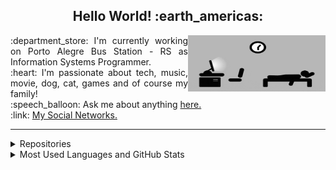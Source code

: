 <h2 align="center">Hello World! :earth_americas:</h2>

<img src="https://github.com/lucasrmagalhaes/lucasrmagalhaes/blob/master/assets/days.gif" width="220px" height="90" align="right" alt="Routine">

<p align="justify">
  :department_store: I'm currently working on Porto Alegre Bus Station - RS as Information Systems Programmer.<br />
  :heart: I'm passionate about tech, music, movie, dog, cat, games and of course my family!<br />
  :speech_balloon: Ask me about anything <a href="https://github.com/lucasrmagalhaes/lucasrmagalhaes/issues">here.</a><br />
  :link: <a href="https://linktr.ee/lucasrmagalhaes">My Social Networks.</a><br />
</p>

<hr />

<details>
  <summary>Repositories</summary>
    <div>
      <h2 align="center">My Projects</h2>
        <ul>
          <li><a href="https://github.com/lucasrmagalhaes/lucasrmagalhaes">lucasrmagalhaes</a></li>
          <li><a href="https://github.com/lucasrmagalhaes/lucasrmagalhaes-portfolio">Portfólio</a></li>
          <li><a href="https://github.com/lucasrmagalhaes/snake-js">Snake</a></li>
          <li><a href="https://github.com/lucasrmagalhaes/desafios-DIO">Desafios da Digital Innovation One</a></li>
          <li><a href="https://github.com/lucasrmagalhaes/covid19-pwa">COVID-19</a></li>
          <li><a href="https://github.com/lucasrmagalhaes/superMarioEnglishChallenge-js">Super Mario English Challenge</a></li>
          <li><a href="https://github.com/lucasrmagalhaes/urlShortener-DIO">Encurtador de URL</a></li>
          <li><a href="https://github.com/lucasrmagalhaes/jogoDaVelha-js">Jogo da Velha em JS</a></li>
          <li><a href="https://github.com/lucasrmagalhaes/chatBotTelegram-js">ChatbotFit no Telegram com JavaScript e NodeJS</a></li>
          <li><a href="https://github.com/lucasrmagalhaes/netflix-clone">Netflix Clone</a></li>
          <li><a href="https://github.com/lucasrmagalhaes/resgate-js">Resgate JS</a></li>
          <li><a href="https://github.com/lucasrmagalhaes/instagram-css">Interface de Login do Instagram em CSS e HTML</a></li>
          <li><a href="https://github.com/lucasrmagalhaes/dinoGame-js">Dino Game</a></li>
          <li><a href="https://github.com/lucasrmagalhaes/SPA-Angular">SPA Angular</a></li>
          <li><a href="https://github.com/lucasrmagalhaes/web_moderno-js">Desenvolvimento Web Moderno com JavaScript! COMPLETO 2020 + Projetos!</a></li>
          <li><a href="https://github.com/lucasrmagalhaes/angular-crud">Angular CRUD</a></li>
          <li><a href="https://github.com/lucasrmagalhaes/aplicandoDesignPatternsNaPraticaComDotNet-DIO">Aplicando Design Patterns na Prática com C#</a></li>
          <li><a href="https://github.com/lucasrmagalhaes/DotNetCoreAvancado-DIO">Configuração da Arquitetura back-end com .NET Core</a></li>
          <li><a href="https://github.com/lucasrmagalhaes/spaceShooter-js">Space Shooter</a></li>
          <li><a href="https://github.com/lucasrmagalhaes/cypressTest-angular">Testes E2E com Cypress</a></li> 
          <li><a href="https://github.com/lucasrmagalhaes/estruturaDeDadosEAlgoritmos-DIO">Estrutura de Dados e Algoritmos</a></li>
          <li><a href="https://github.com/lucasrmagalhaes/memoryGame_genius-js">Memory Game Genius</a></li>
          <li><a href="https://github.com/lucasrmagalhaes/cities_api-java">API REST de Consulta de Cidades do Brasil</a></li>
          <li><a href="https://github.com/lucasrmagalhaes/person_api-DIO">Sistema de Gerenciamento de Pessoas em API REST com Spring</a></li>
          <li><a href="https://github.com/lucasrmagalhaes/testesUnitarios-DIO">Testes Unitários - Validação de uma API REST de Gerenciamento de Estoques de Cerveja</a></li>
          <li><a href="https://github.com/lucasrmagalhaes/weather-DIO"></a>Previsão do Tempo via API</li>
          <li><a href="https://github.com/lucasrmagalhaes/usandoDDD-DIO">Usando DDD</a></li>
          <li><a href="https://github.com/lucasrmagalhaes/api_criptomoedas-js">API Criptomoedas</a></li>
          <li><a href="https://github.com/lucasrmagalhaes/randomPasswordGenerator">Random Password Generator</a></li>
          <li><a href="https://github.com/lucasrmagalhaes/mongo-dotnet">MongoDB + .NET</a></li>
          <li><a href="https://github.com/lucasrmagalhaes/happy-nlw3">Happy NLW#3</a></li>
          <li><a href="https://github.com/lucasrmagalhaes/meetingRoom-DIO">Gerenciador de Salas de Reuniões com Java e Angular</a></li>
          <li><a href="https://github.com/lucasrmagalhaes/php-DIO">PHP - DIO</a></li>
          <li><a href="https://github.com/lucasrmagalhaes/learning-COBOL">Learning COBOL</a></li>
          <li><a href="https://github.com/lucasrmagalhaes/maratona_dev-stefanini">Maratona DEV Stefanini</a></li>
          <li><a href="https://github.com/lucasrmagalhaes/ulbra-cpp">Ulbra C++</a></li>
          <li><a href="https://github.com/lucasrmagalhaes/solutions-HackerRank">Solution to HackerRank Problems</a></li>
          <li><a href="https://github.com/lucasrmagalhaes/learning-php">Learning PHP</a></li>
          <li><a href="https://github.com/lucasrmagalhaes/primeirosPassosComDart-DIO">Primeiros Passos com Dart</a></li>
          <li><a href="https://github.com/lucasrmagalhaes/dio-java">Learning JAVA</a></li>
          <li><a href="https://github.com/lucasrmagalhaes/learning-sql">Learning SQL</a></li>
          <li><a href="https://github.com/lucasrmagalhaes/learning-sh">Learning SH</a></li>
        </ul>
    </div>
    
</details>

<details>
  <summary>Most Used Languages and GitHub Stats</summary>
  <div>
    <div align="left">
      <img src="https://github-readme-stats.vercel.app/api/top-langs/?username=lucasrmagalhaes&langs_count=20&layout=compact">
      <img src="https://github-readme-stats.vercel.app/api?username=lucasrmagalhaes&show_icons=true&theme=highcontrast">
    </div>
</details>
